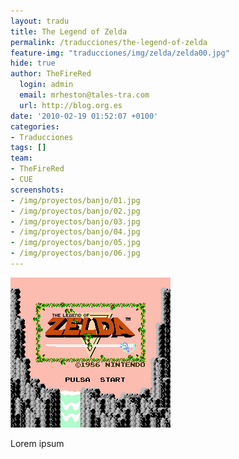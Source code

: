 ```yaml
---
layout: tradu
title: The Legend of Zelda
permalink: /traducciones/the-legend-of-zelda
feature-img: "traducciones/img/zelda/zelda00.jpg"
hide: true
author: TheFireRed
  login: admin
  email: mrheston@tales-tra.com
  url: http://blog.org.es
date: '2010-02-19 01:52:07 +0100'
categories:
- Traducciones
tags: []
team:
- TheFireRed
- CUE
screenshots:
- /img/proyectos/banjo/01.jpg
- /img/proyectos/banjo/02.jpg
- /img/proyectos/banjo/03.jpg
- /img/proyectos/banjo/04.jpg
- /img/proyectos/banjo/05.jpg
- /img/proyectos/banjo/06.jpg
---
```

![adsfadfs](img/zelda/zelda01.png)

Lorem ipsum
